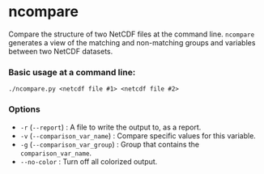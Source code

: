 # ncompare
Compare the structure of two NetCDF files at the command line. 
`ncompare` generates a view of the matching and non-matching groups and variables between two NetCDF datasets.

### Basic usage at a command line:
```
./ncompare.py <netcdf file #1> <netcdf file #2>
```

### Options

- `-r` (`--report`) : A file to write the output to, as a report.
- `-v` (`--comparison_var_name`) : Compare specific values for this variable.
- `-g` (`--comparison_var_group`) : Group that contains the `comparison_var_name`.
- `--no-color` : Turn off all colorized output.
